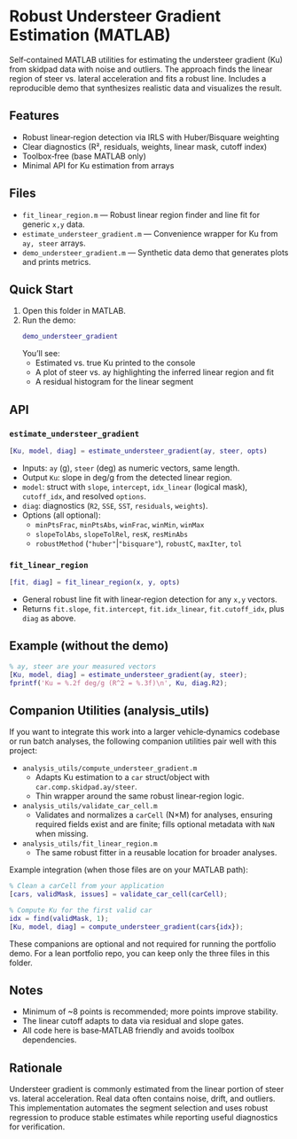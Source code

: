 # Robust Understeer Gradient Estimation (MATLAB)

Self‑contained MATLAB utilities for estimating the understeer gradient (Ku) from skidpad data with noise and outliers. The approach finds the linear region of steer vs. lateral acceleration and fits a robust line. Includes a reproducible demo that synthesizes realistic data and visualizes the result.

## Features
- Robust linear‑region detection via IRLS with Huber/Bisquare weighting
- Clear diagnostics (R², residuals, weights, linear mask, cutoff index)
- Toolbox‑free (base MATLAB only)
- Minimal API for Ku estimation from arrays

## Files
- `fit_linear_region.m` — Robust linear region finder and line fit for generic `x,y` data.
- `estimate_understeer_gradient.m` — Convenience wrapper for Ku from `ay, steer` arrays.
- `demo_understeer_gradient.m` — Synthetic data demo that generates plots and prints metrics.

## Quick Start
1) Open this folder in MATLAB.
2) Run the demo:
   ```matlab
   demo_understeer_gradient
   ```
   You’ll see:
   - Estimated vs. true Ku printed to the console
   - A plot of steer vs. ay highlighting the inferred linear region and fit
   - A residual histogram for the linear segment

## API
### `estimate_understeer_gradient`
```matlab
[Ku, model, diag] = estimate_understeer_gradient(ay, steer, opts)
```
- Inputs: `ay` (g), `steer` (deg) as numeric vectors, same length.
- Output `Ku`: slope in deg/g from the detected linear region.
- `model`: struct with `slope`, `intercept`, `idx_linear` (logical mask), `cutoff_idx`, and resolved `options`.
- `diag`: diagnostics (`R2`, `SSE`, `SST`, `residuals`, `weights`).
- Options (all optional):
  - `minPtsFrac`, `minPtsAbs`, `winFrac`, `winMin`, `winMax`
  - `slopeTolAbs`, `slopeTolRel`, `resK`, `resMinAbs`
  - `robustMethod` (`"huber"`|`"bisquare"`), `robustC`, `maxIter`, `tol`

### `fit_linear_region`
```matlab
[fit, diag] = fit_linear_region(x, y, opts)
```
- General robust line fit with linear‑region detection for any `x,y` vectors.
- Returns `fit.slope`, `fit.intercept`, `fit.idx_linear`, `fit.cutoff_idx`, plus `diag` as above.

## Example (without the demo)
```matlab
% ay, steer are your measured vectors
[Ku, model, diag] = estimate_understeer_gradient(ay, steer);
fprintf('Ku = %.2f deg/g (R^2 = %.3f)\n', Ku, diag.R2);
```

## Companion Utilities (analysis_utils)
If you want to integrate this work into a larger vehicle‑dynamics codebase or run batch analyses, the following companion utilities pair well with this project:
- `analysis_utils/compute_understeer_gradient.m`
  - Adapts Ku estimation to a `car` struct/object with `car.comp.skidpad.ay/steer`.
  - Thin wrapper around the same robust linear‑region logic.
- `analysis_utils/validate_car_cell.m`
  - Validates and normalizes a `carCell` (N×M) for analyses, ensuring required fields exist and are finite; fills optional metadata with `NaN` when missing.
- `analysis_utils/fit_linear_region.m`
  - The same robust fitter in a reusable location for broader analyses.

Example integration (when those files are on your MATLAB path):
```matlab
% Clean a carCell from your application
[cars, validMask, issues] = validate_car_cell(carCell);

% Compute Ku for the first valid car
idx = find(validMask, 1);
[Ku, model, diag] = compute_understeer_gradient(cars{idx});
```
These companions are optional and not required for running the portfolio demo. For a lean portfolio repo, you can keep only the three files in this folder.

## Notes
- Minimum of ~8 points is recommended; more points improve stability.
- The linear cutoff adapts to data via residual and slope gates.
- All code here is base‑MATLAB friendly and avoids toolbox dependencies.

## Rationale
Understeer gradient is commonly estimated from the linear portion of steer vs. lateral acceleration. Real data often contains noise, drift, and outliers. This implementation automates the segment selection and uses robust regression to produce stable estimates while reporting useful diagnostics for verification.

